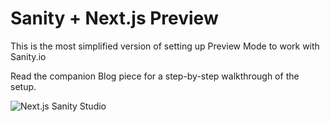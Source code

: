 # Sanity + Next.js Preview

This is the most simplified version of setting up Preview Mode to work with Sanity.io

Read the companion Blog piece for a step-by-step walkthrough of the setup.


![Next.js Sanity Studio](https://s3.us-west-2.amazonaws.com/secure.notion-static.com/bbbc02f5-b44e-4deb-b841-2df70759aa31/Screenshot_2021-06-17_at_14.26.32.png?X-Amz-Algorithm=AWS4-HMAC-SHA256&X-Amz-Credential=AKIAT73L2G45O3KS52Y5%2F20210617%2Fus-west-2%2Fs3%2Faws4_request&X-Amz-Date=20210617T141701Z&X-Amz-Expires=86400&X-Amz-Signature=05957ea0110bb3fc494277dc368de4d35346dea757d9ed0fed20d9a1814d62c1&X-Amz-SignedHeaders=host&response-content-disposition=filename%20%3D%22Screenshot_2021-06-17_at_14.26.32.png%22)
